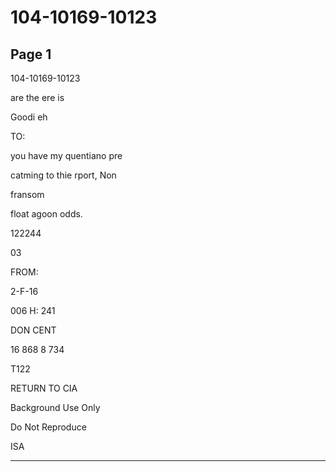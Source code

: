 # 104-10169-10123

## Page 1

104-10169-10123

are the ere is

Goodi eh

TO:

you have my quentiano pre

catming to thie rport, Non

fransom

float agoon odds.

122244

03

FROM:

2-F-16

006 H: 241

DON CENT

16 868 8 734

T122

RETURN TO CIA

Background Use Only

Do Not Reproduce

ISA

---


